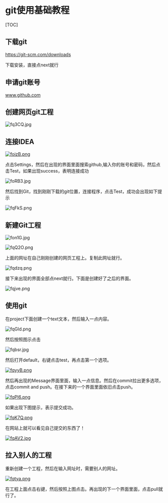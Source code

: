 # git使用基础教程

[TOC]

## 下载git

https://git-scm.com/downloads

下载安装，直接点next就行

## 申请git账号

www.github.com

## 创建网页git工程

![fq3CQ.jpg](https://s1.ax2x.com/2018/05/12/fq3CQ.jpg)



## 连接IDEA

[![foizB.png](https://s1.ax2x.com/2018/05/12/foizB.png)](https://simimg.com/i/foizB)

点击Settings，然后在出现的界面里面搜索github,输入你的账号和密码，然后点击Test，如果出现success，表明连接成功

![foRB3.jpg](https://s1.ax2x.com/2018/05/12/foRB3.jpg)

然后找到Git，找到刚刚下载的git位置，连接程序，点击Test，成功会出现如下提示

![fqFkS.png](https://s1.ax2x.com/2018/05/12/fqFkS.png)



## 新建Git工程

![fon1G.jpg](https://s1.ax2x.com/2018/05/12/fon1G.jpg)

![fqQ2O.png](https://s1.ax2x.com/2018/05/12/fqQ2O.png)

上面的网址在自己刚刚创建的网页工程上。复制此网址就行。

![fqdzq.png](https://s1.ax2x.com/2018/05/12/fqdzq.png)

接下来出现的界面全部点next就行。下面是创建好了之后的界面。

![fqjve.png](https://s1.ax2x.com/2018/05/12/fqjve.png)

## 使用git

在project下面创建一个text文本，然后输入一点内容。

![fqGld.png](https://s1.ax2x.com/2018/05/12/fqGld.png)

然后按照图示点击

![fqbsr.jpg](https://s1.ax2x.com/2018/05/12/fqbsr.jpg)

然后打开default，右键点击test，再点击第一个选项。

[![fqyyB.png](https://s1.ax2x.com/2018/05/12/fqyyB.png)](https://simimg.com/i/fqyyB)

然后再出现的Message界面里面，输入一点信息。然后在commit拉出更多选项，点击commit and push。在接下来的一个界面里面依旧点击push。

[![fqPl6.png](https://s1.ax2x.com/2018/05/12/fqPl6.png)](https://simimg.com/i/fqPl6)

如果出现下图提示，表示提交成功。

[![fqK7Q.png](https://s1.ax2x.com/2018/05/12/fqK7Q.png)](https://simimg.com/i/fqK7Q)

在网站上就可以看见自己提交的东西了！

[![fqAV2.jpg](https://s1.ax2x.com/2018/05/12/fqAV2.jpg)](https://simimg.com/i/fqAV2)

## 拉入别人的工程

重新创建一个工程，然后在输入网址时，需要别人的网址。

[![fqtya.png](https://s1.ax2x.com/2018/05/12/fqtya.png)](https://simimg.com/i/fqtya)

在工程上面点击右键，然后按照上图点击。再出现的下一个界面里面，点击pull就行了。